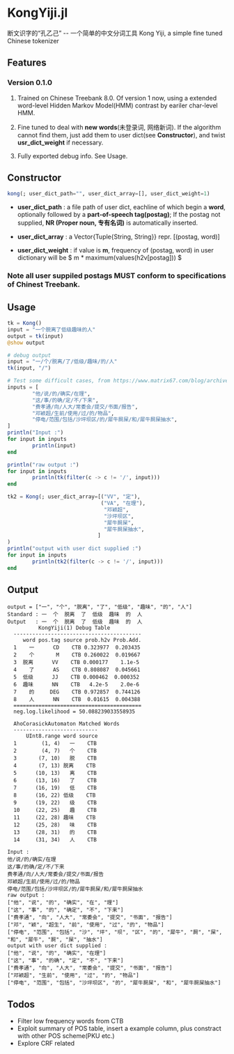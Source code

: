 # KongYiji.jl
断文识字的“孔乙己” -- 一个简单的中文分词工具
Kong Yiji, a simple fine tuned Chinese tokenizer

## Features

### Version 0.1.0
                
1. Trained on Chinese Treebank 8.0. Of version 1 now, using a extended word-level Hidden Markov Model(HMM) contrast by eariler char-level HMM. 

2. Fine tuned to deal with **new words**(未登录词, 网络新词). If the algorithm cannot find them, just add them to user dict(see **Constructor**), and twist **usr_dict_weight** if necessary.

3. Fully exported debug info. See Usage.

## Constructor
```julia
kong(; user_dict_path="", user_dict_array=[], user_dict_weight=1)
```
        
+  **user_dict_path** : a file path of user dict, eachline of which begin a **word**, optionally followed by a **part-of-speech tag(postag)**;
                               If the postag not supplied, **NR (Proper noun, 专有名词)** is automatically inserted. 
+ **user_dict_array** : a Vector{Tuple{String, String}} repr. [(postag, word)]
        
+ **user_dict_weight** : if value is **m**, frequency of (postag, word) in user dictionary will be $ m * maximum(values(h2v[postag])) $

### Note all user suppiled postags MUST conform to specifications of Chinest Treebank.

## Usage

``` Julia
tk = Kong()
input = "一个脱离了低级趣味的人"
output = tk(input)
@show output

# debug output
input = "一/个/脱离/了/低级/趣味/的/人"
tk(input, "/")

# Test some difficult cases, from https://www.matrix67.com/blog/archives/4212
inputs = [
        "他/说/的/确实/在理",
        "这/事/的确/定/不/下来",
        "费孝通/向/人大/常委会/提交/书面/报告",
        "邓颖超/生前/使用/过/的/物品",
        "停电/范围/包括/沙坪坝区/的/犀牛屙屎/和/犀牛屙屎抽水",
]
println("Input :")
for input in inputs
        println(input)
end

println("raw output :")
for input in inputs
        println(tk(filter(c -> c != '/', input)))
end

tk2 = Kong(; user_dict_array=[("VV", "定"),
                              ("VA", "在理"),
                               "邓颖超",
                               "沙坪坝区", 
                               "犀牛屙屎",
                               "犀牛屙屎抽水",
                             ]
)
println("output with user dict supplied :")
for input in inputs
        println(tk2(filter(c -> c != '/', input)))
end
```

## Output
```
output = ["一", "个", "脱离", "了", "低级", "趣味", "的", "人"]
Standard : 一  个  脱离  了  低级  趣味  的  人
Output   : 一  个  脱离  了  低级  趣味  的  人
          KongYiji(1) Debug Table
  -----------------------------------------
     word pos.tag source prob.h2v Prob.Add.
  1    一      CD    CTB 0.323977  0.203435
  2    个       M    CTB 0.260022  0.019667
  3  脱离      VV    CTB 0.000177    1.1e-5
  4    了      AS    CTB 0.808087  0.045661
  5  低级      JJ    CTB 0.000462  0.000352
  6  趣味      NN    CTB   4.2e-5    2.0e-6
  7    的     DEG    CTB 0.972857  0.744126
  8    人      NN    CTB  0.01615  0.004388
  =========================================
  neg.log.likelihood = 50.088239033558935

  AhoCorasickAutomaton Matched Words
  ---------------------------
      UInt8.range word source
  1        (1, 4)   一    CTB
  2        (4, 7)   个    CTB
  3       (7, 10)   脱    CTB
  4       (7, 13) 脱离    CTB
  5      (10, 13)   离    CTB
  6      (13, 16)   了    CTB
  7      (16, 19)   低    CTB
  8      (16, 22) 低级    CTB
  9      (19, 22)   级    CTB
  10     (22, 25)   趣    CTB
  11     (22, 28) 趣味    CTB
  12     (25, 28)   味    CTB
  13     (28, 31)   的    CTB
  14     (31, 34)   人    CTB

Input :
他/说/的/确实/在理
这/事/的确/定/不/下来
费孝通/向/人大/常委会/提交/书面/报告
邓颖超/生前/使用/过/的/物品
停电/范围/包括/沙坪坝区/的/犀牛屙屎/和/犀牛屙屎抽水
raw output :
["他", "说", "的", "确实", "在", "理"]
["这", "事", "的", "确定", "不", "下来"]
["费孝通", "向", "人大", "常委会", "提交", "书面", "报告"]
["邓", "颖", "超生", "前", "使用", "过", "的", "物品"]
["停电", "范围", "包括", "沙", "坪", "坝", "区", "的", "犀牛", "屙", "屎", "和", "犀牛", "屙", "屎", "抽水"]
output with user dict supplied :
["他", "说", "的", "确实", "在理"]
["这", "事", "的确", "定", "不", "下来"]
["费孝通", "向", "人大", "常委会", "提交", "书面", "报告"]
["邓颖超", "生前", "使用", "过", "的", "物品"]
["停电", "范围", "包括", "沙坪坝区", "的", "犀牛屙屎", "和", "犀牛屙屎抽水"]
```

## Todos
+ Filter low frequency words from CTB
+ Exploit summary of POS table, insert a example column, plus constract with other POS scheme(PKU etc.)
+ Explore CRF related
<!--stackedit_data:
eyJoaXN0b3J5IjpbLTE1NzY1MDk5MTNdfQ==
-->